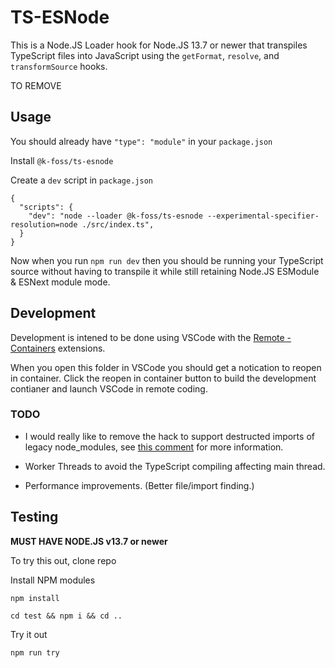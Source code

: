 # TS-ESNode

This is a Node.JS Loader hook for Node.JS 13.7 or newer that transpiles TypeScript files into JavaScript using the `getFormat`, `resolve`, and `transformSource` hooks.

TO REMOVE

## Usage

You should already have `"type": "module"` in your `package.json`

Install `@k-foss/ts-esnode`

Create a `dev` script in `package.json`

```
{
  "scripts": {
    "dev": "node --loader @k-foss/ts-esnode --experimental-specifier-resolution=node ./src/index.ts",
  }
}
```

Now when you run `npm run dev` then you should be running your TypeScript source without having to transpile it while still retaining Node.JS ESModule & ESNext module mode.

## Development

Development is intened to be done using VSCode with the [Remote - Containers](https://marketplace.visualstudio.com/items?itemName=ms-vscode-remote.remote-containers) extensions.

When you open this folder in VSCode you should get a notication to reopen in container. Click the reopen in container button to build the development contianer and launch VSCode in remote coding.

### TODO

- I would really like to remove the hack to support destructed imports of legacy node_modules, see [this comment](https://github.com/K-FOSS/TS-ESNode/issues/1#issuecomment-596750379) for more information.

- Worker Threads to avoid the TypeScript compiling affecting main thread.

- Performance improvements. (Better file/import finding.)

## Testing

**MUST HAVE NODE.JS v13.7 or newer**

To try this out, clone repo

Install NPM modules

```
npm install

cd test && npm i && cd ..
```

Try it out

```
npm run try
```
